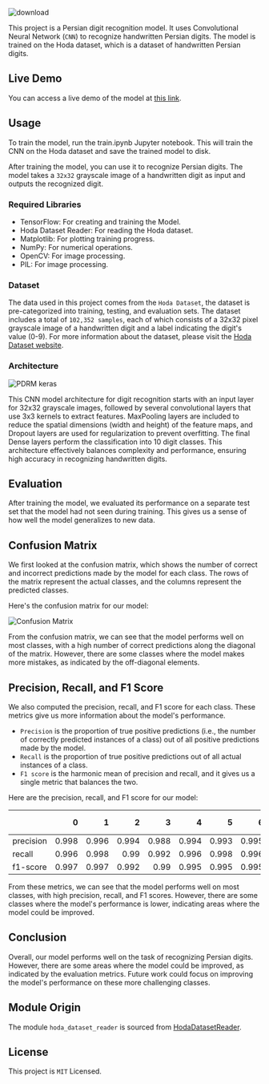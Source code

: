 ![download](https://github.com/aliinreallife/persian-digit-recognition/assets/91134550/e3bdd009-1b20-43a9-8ae9-5cca97581496)

This project is a Persian digit recognition model. It uses Convolutional Neural Network (`CNN`) to recognize handwritten Persian digits. The model is trained on the Hoda dataset, which is a dataset of handwritten Persian digits.

## Live Demo

You can access a live demo of the model at [this link](https://welcome-unlikely-minnow.ngrok-free.app/).

## Usage

To train the model, run the train.ipynb Jupyter notebook. This will train the CNN on the Hoda dataset and save the trained model to disk.

After training the model, you can use it to recognize Persian digits. The model takes a `32x32` grayscale image of a handwritten digit as input and outputs the recognized digit.

### Required Libraries
- TensorFlow: For creating and training the Model.
- Hoda Dataset Reader: For reading the Hoda dataset.
- Matplotlib: For plotting training progress.
- NumPy: For numerical operations.
- OpenCV: For image processing.
- PIL: For image processing.

### Dataset

The data used in this project comes from the `Hoda Dataset`, the dataset is pre-categorized into training, testing, and evaluation sets.
The dataset includes a total of `102,352 samples`, each of which consists of a 32x32 pixel grayscale image of a handwritten digit and a label indicating the digit's value (0-9).
For more information about the dataset, please visit the [Hoda Dataset website](https://farsiocr.ir/%D9%85%D8%AC%D9%85%D9%88%D8%B9%D9%87-%D8%AF%D8%A7%D8%AF%D9%87/%D9%85%D8%AC%D9%85%D9%88%D8%B9%D9%87-%D8%A7%D8%B1%D9%82%D8%A7%D9%85-%D8%AF%D8%B3%D8%AA%D9%86%D9%88%DB%8C%D8%B3-%D9%87%D8%AF%DB%8C/).

### Architecture

![PDRM keras](https://github.com/aliinreallife/persian-digit-recognition/assets/91134550/3d80dddf-5ec7-4008-bbf0-edb67a9b0999)

This CNN model architecture for digit recognition starts with an input layer for 32x32 grayscale images, followed by several convolutional layers that use 3x3 kernels to extract features. MaxPooling layers are included to reduce the spatial dimensions (width and height) of the feature maps, and Dropout layers are used for regularization to prevent overfitting. The final Dense layers perform the classification into 10 digit classes. This architecture effectively balances complexity and performance, ensuring high accuracy in recognizing handwritten digits.


## Evaluation

After training the model, we evaluated its performance on a separate test set that the model had not seen during training. This gives us a sense of how well the model generalizes to new data.

## Confusion Matrix

We first looked at the confusion matrix, which shows the number of correct and incorrect predictions made by the model for each class. The rows of the matrix represent the actual classes, and the columns represent the predicted classes.

Here's the confusion matrix for our model:

![Confusion Matrix](https://github.com/aliinreallife/persian-digit-recognition/assets/91134550/f8aee533-e6ef-43a9-b7ab-55bbf55cff4c)

From the confusion matrix, we can see that the model performs well on most classes, with a high number of correct predictions along the diagonal of the matrix. However, there are some classes where the model makes more mistakes, as indicated by the off-diagonal elements.

## Precision, Recall, and F1 Score

We also computed the precision, recall, and F1 score for each class. These metrics give us more information about the model's performance.

- `Precision` is the proportion of true positive predictions (i.e., the number of correctly predicted instances of a class) out of all positive predictions made by the model.
- `Recall` is the proportion of true positive predictions out of all actual instances of a class.
- `F1 score` is the harmonic mean of precision and recall, and it gives us a single metric that balances the two.

Here are the precision, recall, and F1 score for our model:

|           |     0 |     1 |     2 |     3 |     4 |     5 |     6 |     7 |     8 |     9 |   accuracy |   macro avg |   weighted avg |
|:----------|------:|------:|------:|------:|------:|------:|------:|------:|------:|------:|-----------:|------------:|---------------:|
| precision | 0.998 | 0.996 | 0.994 | 0.988 | 0.994 | 0.993 | 0.995 | 1     | 0.998 | 0.997 |      0.995 |       0.995 |          0.995 |
| recall    | 0.996 | 0.998 | 0.99  | 0.992 | 0.996 | 0.998 | 0.996 | 0.996 | 1     | 0.993 |      0.995 |       0.995 |          0.995 |
| f1-score  | 0.997 | 0.997 | 0.992 | 0.99  | 0.995 | 0.995 | 0.995 | 0.998 | 0.999 | 0.995 |      0.995 |       0.995 |          0.995 |

From these metrics, we can see that the model performs well on most classes, with high precision, recall, and F1 scores. However, there are some classes where the model's performance is lower, indicating areas where the model could be improved.

## Conclusion

Overall, our model performs well on the task of recognizing Persian digits. However, there are some areas where the model could be improved, as indicated by the evaluation metrics. Future work could focus on improving the model's performance on these more challenging classes.

## Module Origin

The module `hoda_dataset_reader` is sourced from [HodaDatasetReader](https://github.com/amir-saniyan/HodaDatasetReader).

## License
This project is `MIT` Licensed.
